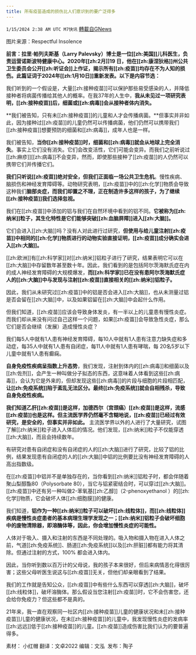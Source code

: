 ```yaml
---
title: 所有疫苗造成的损伤比人们意识到的要广泛得多
---
```

`1/15/2024 2:38 AM UTC M7快讯` [轉載自GNews](https://gnews.org/articles/2219378)

图片来源：Respectful Insolence

**前言：拉里·帕列夫斯基（Larry Palevsky）博士是一位[[zh:美国]]儿科医生，负责运营诺斯波特健康中心。2020年[[zh:2月]]19 日，他在[[zh:康涅狄格]]州公共卫生委员会公开[[zh:听证会]]上作证，揭示所有[[zh:疫苗]]均存在不为人知的损伤。此篇证词于2024年[[zh:1月10日]]重新发表。以下是内容节选：**

我们听到的一个假设是，大量[[zh:接种疫苗]]可以保护那些易受感染的人，并降低接种者将病菌传播给其他人的概率。在我37年的人生中，**我从未见过一项研究表明，[[zh:接种疫苗]]后，细菌或[[zh:病毒]]会从接种者体内消失。**

**我们被告知，只有未[[zh:接种疫苗]]的儿童和人才会传播病菌。**但事实并非如此，因为接种过[[zh:疫苗]]的儿童仍然可以传播病菌，他们仍然可以携带我们[[zh:接种疫苗]]想要预防的细菌和[[zh:病毒]]，成年人也是一样。

我们被告知，**当你[[zh:接种疫苗]]时，细菌和[[zh:病毒]]就会从地球上完全消失**。事实上它们没有消失。它们会改变活性，它们可能会变异。而我们之前听说过[[zh:麻疹]][[zh:病毒]]不会变异，然而，即使那些接种了[[zh:疫苗]]的人仍然可以携带它们并传播它们。

**我们只听说[[zh:疫苗]]绝对安全，但我们正面临一场公共卫生危机**。慢性疾病、脑损伤和神经发育障碍等。动物研究表明，[[zh:疫苗]]中的[[zh:化学]]物质会导致这种我们**脑部炎症，而我们却置之不理，正在制造许多这样的孩子，为了继续[[zh:接种疫苗]]我们选择忽视。**

我们在[[zh:疫苗]]中添加的铝与我们在自然环境中看到的铝不同。**它被称为[[zh:纳米]]粒子，其生化特性是它们能够突破[[zh:血脑屏障]]进入[[zh:大脑]]。**

它们会进入[[zh:大脑]]吗？没有人对此进行过研究，**但使用与给儿童注射[[zh:疫苗]]中相同的[[zh:化学]]物质进行的动物实验直接证明，[[zh:疫苗]]成分确实会进入[[zh:大脑]]。**

[[zh:欧洲]]有[[zh:科学家]]对[[zh:纳米]]铝粒子进行了研究，结果表明它可以在[[zh:大脑]]中存留数年甚至数十年。因此，我们看到的是包括阿尔茨海默氏症在内的成人神经发育障碍的大规模爆发，**而[[zh:科学家]]已在没有患阿尔茨海默氏症人的[[zh:大脑]]中与发现与注射[[zh:疫苗]]直接相关的[[zh:纳米]]铝粒子。**

因此，我们从未研究过[[zh:疫苗]]中的铝是否会进入[[zh:大脑]]，也从未测量过铝是否会留在[[zh:大脑]]中，以及如果铝留在[[zh:大脑]]中会起什么作用。

但我们知道，[[zh:疫苗]]应该会导致身体发炎，有一半以上的儿童患有慢性炎症。而我们却从来没有问过自己这样一个问题，如果[[zh:疫苗]]会导致急性炎症，那么它们是否会继续（发展）造成慢性炎症？

我们每5人中就有1人患有神经发育障碍，每10人中就有1人患有注意力缺失症和多动症，每35人中就有1人患有自闭症，每11人中就有1人患有哮喘，每 20名5岁以下儿童中就有1人患有癫痫。

**自身免疫性疾病呈指数上升态势**，我们发现，注射到体内的[[zh:病毒]]和细菌以及[[zh:佐剂]]，会产生一种叫做分子拟态的东西，这意味着人体看到这些[[zh:病毒]]，会认为它是外来的，但却发现这些[[zh:病毒]]的片段与细胞的片段相匹配，**让[[zh:免疫系统]]陷于紊乱无法区分。最终[[zh:免疫系统]]就会自相残杀，导致自身免疫性疾病。**

**我们知道乙肝[[zh:疫苗]]是这样，加德西尔（宫颈癌）[[zh:疫苗]]是这样，流感[[zh:疫苗]]也是这样。但主流医学界仍然毫不含糊地说，[[zh:疫苗]]已经过有效研究，是安全的，但事实并非如此。**
主流医学界以外的人进行了大量研究，试图了解[[zh:纳米]]粒子进入人体后的情况。他们发现，[[zh:纳米]]粒子不仅能穿透[[zh:大脑]]，而且会持续数年。

有研究对患有自闭症和没有自闭症的人的[[zh:大脑]]进行了研究，比较了铝的比例，结果发现患有自闭症的人的[[zh:大脑]]中铝的比例要比没有神经发育障碍的人高出指数级。

在[[zh:疫苗]]中铝并不是单独存在的，当你看到[[zh:纳米]]铝粒子时，都会伴随着聚山梨醇酯80（Polysorbate 80），当它与铝紧密结合时，可以穿过[[zh:大脑]]。[[zh:疫苗]]中还有另一种叫做2-苯氧基[[zh:乙醇]]（2-phenoxyethanol ）的[[zh:化学]]物质，它会破坏人体[[zh:细胞膜]]的健康。

我们知道，**铝作为一种[[zh:纳米]]粒子可以破坏[[zh:线粒体]]，而[[zh:线粒体]]疾病是慢性炎症患者的基本病理生理学发现之一；[[zh:纳米]]铝粒子会破坏细胞中的废物清除器，即溶酶体等，因此，你会增加慢性炎症的可能性。**

人体对于吸入、摄入和注射的东西是不同处理的。吸入物和摄入物在进入人体之前，气道[[zh:免疫系统]]、肠道[[zh:免疫系统]]以及[[zh:肝脏]]都有能力将其清除。但通过注射的方式，100% 都会进入体内。

因此，当你听到数以百万计的父母说，我的孩子本来很好，但后来病情恶化得很厉害；这些父母听医生说这与[[zh:疫苗]]无关，但他们却亲眼看到了结果。

我们的工作就是告知公众，[[zh:疫苗]]中有些什么东西可以穿透[[zh:大脑]]，破坏[[zh:线粒体]]，破坏溶酶体。那么假设当您注射[[zh:疫苗]]时，它不会伤害您，还会给你免疫力？但这些都不是真的。

21年来，我一直在观察同一社区内[[zh:接种疫苗]]儿童的健康状况和未[[zh:接种疫苗]]儿童的健康状况，在未[[zh:接种疫苗]]的儿童中，我发现慢性炎症的发病率[[zh:远远]]低于[[zh:接种疫苗]]的儿童。[[zh:疫苗]]造成伤害比我们认为的要普遍得多。

      
素材： 小红帽  翻译：文卓2022  编辑：文泓   发布：陶子

